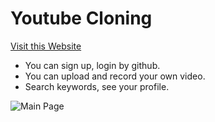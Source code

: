 # Youtube Cloning

[Visit this Website](https://youtube-clone-jongwon.herokuapp.com/)
- You can sign up, login by github.
- You can upload and record your own video.
- Search keywords, see your profile.

![Main Page](wetube-main.PNG)
